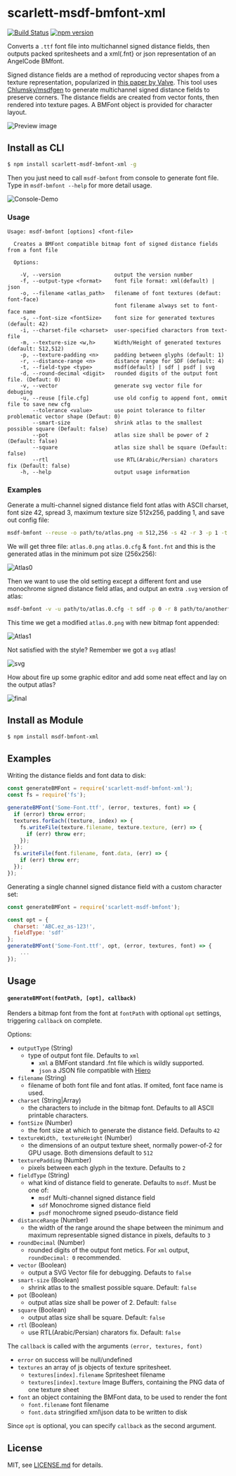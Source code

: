 # scarlett-msdf-bmfont-xml

[![Build Status](https://travis-ci.org/soimy/msdf-bmfont-xml.svg?branch=master)](https://travis-ci.org/soimy/msdf-bmfont-xml)
[![npm version](https://badge.fury.io/js/msdf-bmfont-xml.svg)](https://badge.fury.io/js/msdf-bmfont-xml)

Converts a `.ttf` font file into multichannel signed distance fields, then outputs packed spritesheets and a xml(.fnt} or json representation of an AngelCode BMfont.

Signed distance fields are a method of reproducing vector shapes from a texture representation, popularized in [this paper by Valve](http://www.valvesoftware.com/publications/2007/SIGGRAPH2007_AlphaTestedMagnification.pdf).
This tool uses [Chlumsky/msdfgen](https://github.com/Chlumsky/msdfgen) to generate multichannel signed distance fields to preserve corners. The distance fields are created from vector fonts, then rendered into texture pages. A BMFont object is provided for character layout.

![Preview image](https://raw.githubusercontent.com/soimy/msdf-bmfont-xml/master/assets/msdf-bmfont-xml.png)

## Install as CLI
```bash
$ npm install scarlett-msdf-bmfont-xml -g
```
Then you just need to call `msdf-bmfont` from console to generate font file.
Type in `msdf-bmfont --help` for more detail usage.

![Console-Demo](https://raw.githubusercontent.com/soimy/msdf-bmfont-xml/master/assets/console-demo.gif)

### Usage

```
Usage: msdf-bmfont [options] <font-file>

  Creates a BMFont compatible bitmap font of signed distance fields from a font file

  Options:

    -V, --version                 output the version number
    -f, --output-type <format>    font file format: xml(default) | json
    -o, --filename <atlas_path>   filename of font textures (defaut: font-face) 
                                  font filename always set to font-face name
    -s, --font-size <fontSize>    font size for generated textures (default: 42)
    -i, --charset-file <charset>  user-specified charactors from text-file
    -m, --texture-size <w,h>      Width/Height of generated textures (default: 512,512)
    -p, --texture-padding <n>     padding between glyphs (default: 1)
    -r, --distance-range <n>      distance range for SDF (default: 4)
    -t, --field-type <type>       msdf(default) | sdf | psdf | svg
    -d, --round-decimal <digit>   rounded digits of the output font file. (Defaut: 0)
    -v, --vector                  generate svg vector file for debuging
    -u, --reuse [file.cfg]        use old config to append font, ommit file to save new cfg
        --tolerance <value>       use point tolerance to filter problematic vector shape (Defaut: 0)
        --smart-size              shrink atlas to the smallest possible square (Default: false)
        --pot                     atlas size shall be power of 2 (Default: false)
        --square                  atlas size shall be square (Default: false)
        --rtl                     use RTL(Arabic/Persian) charators fix (Default: false)
    -h, --help                    output usage information
```

### Examples

Generate a multi-channel signed distance field font atlas with ASCII charset, font size 42, spread 3, maximum texture size 512x256, padding 1, and save out config file:

```bash
msdf-bmfont --reuse -o path/to/atlas.png -m 512,256 -s 42 -r 3 -p 1 -t msdf path/to/font.ttf
```

We will get three file: `atlas.0.png` `atlas.0.cfg` & `font.fnt` and this is the generated atlas in the minimum pot size (256x256):

![Atlas0](https://raw.githubusercontent.com/soimy/msdf-bmfont-xml/master/assets/atlas.0.png)

Then we want to use the old setting except a different font and use monochrome signed distance field atlas, and output an extra `.svg` version of atlas:

```bash
msdf-bmfont -v -u path/to/atlas.0.cfg -t sdf -p 0 -r 8 path/to/anotherfont.ttf
```

This time we get a modified `atlas.0.png` with new bitmap font appended:

![Atlas1](https://raw.githubusercontent.com/soimy/msdf-bmfont-xml/master/assets/atlas.1.jpg)

Not satisfied with the style? Remember we got a `svg` atlas!

![svg](https://raw.githubusercontent.com/soimy/msdf-bmfont-xml/master/assets/svg.png)

How about fire up some graphic editor and add some neat effect and lay on the output atlas?

![final](https://raw.githubusercontent.com/soimy/msdf-bmfont-xml/master/assets/atlas.2.jpg)



## Install as Module

```bash
$ npm install msdf-bmfont-xml
```

## Examples

Writing the distance fields and font data to disk:
```js
const generateBMFont = require('scarlett-msdf-bmfont-xml');
const fs = require('fs');

generateBMFont('Some-Font.ttf', (error, textures, font) => {
  if (error) throw error;
  textures.forEach((texture, index) => {
    fs.writeFile(texture.filename, texture.texture, (err) => {
      if (err) throw err;
    });
  });
  fs.writeFile(font.filename, font.data, (err) => {
    if (err) throw err;
  });
});
```

Generating a single channel signed distance field with a custom character set:
```js
const generateBMFont = require('scarlett-msdf-bmfont');

const opt = {
  charset: 'ABC.ez_as-123!',
  fieldType: 'sdf'
};
generateBMFont('Some-Font.ttf', opt, (error, textures, font) => {
	...
});
```

## Usage

#### `generateBMFont(fontPath, [opt], callback)`

Renders a bitmap font from the font at `fontPath` with optional `opt` settings, triggering `callback` on complete.

Options:
- `outputType` (String)
  - type of output font file. Defaults to `xml`
    - `xml` a BMFont standard .fnt file which is wildly supported. 
    - `json` a JSON file compatible with [Hiero](https://github.com/libgdx/libgdx/wiki/Hiero)
- `filename` (String)
  - filename of both font file and font atlas. If omited, font face name is used.
- `charset` (String|Array)
  - the characters to include in the bitmap font. Defaults to all ASCII printable characters. 
- `fontSize` (Number)
  - the font size at which to generate the distance field. Defaults to `42`
- `textureWidth, textureHeight` (Number)
  - the dimensions of an output texture sheet, normally power-of-2 for GPU usage. Both dimensions default to `512`
- `texturePadding` (Number)
  - pixels between each glyph in the texture. Defaults to `2`
- `fieldType` (String)
  - what kind of distance field to generate. Defaults to `msdf`. Must be one of:
    - `msdf` Multi-channel signed distance field
    - `sdf` Monochrome signed distance field
    - `psdf` monochrome signed pseudo-distance field
- `distanceRange` (Number)
  - the width of the range around the shape between the minimum and maximum representable signed distance in pixels, defaults to `3`
- `roundDecimal` (Number)
  - rounded digits of the output font metics. For `xml` output, `roundDecimal: 0` recommended.
- `vector` (Boolean)
  - output a SVG Vector file for debugging. Defauts to `false`
- `smart-size` (Boolean)             
  - shrink atlas to the smallest possible square. Default: `false`
- `pot` (Boolean)
  - output atlas size shall be power of 2. Default: `false`
- `square` (Boolean)
  - output atlas size shall be square. Default: `false`
- `rtl` (Boolean)
  - use RTL(Arabic/Persian) charators fix. Default: `false`

The `callback` is called with the arguments `(error, textures, font)`

- `error` on success will be null/undefined
- `textures` an array of js objects of texture spritesheet.
  - `textures[index].filename` Spritesheet filename 
  - `textures[index].texture` Image Buffers, containing the PNG data of one texture sheet
- `font` an object containing the BMFont data, to be used to render the font
  - `font.filename` font filename
  - `font.data` stringified xml\json data to be written to disk

Since `opt` is optional, you can specify `callback` as the second argument.

## License

MIT, see [LICENSE.md](http://github.com/Jam3/xhr-request/blob/master/LICENSE.md) for details.
